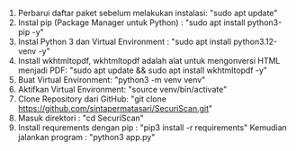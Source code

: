 1. Perbarui daftar paket sebelum melakukan instalasi: "sudo apt update"
2. Instal pip (Package Manager untuk Python) : "sudo apt install python3-pip -y"
3. Instal Python 3 dan Virtual Environment : "sudo apt install python3.12-venv -y" 
4. Install wkhtmltopdf, wkhtmltopdf adalah alat untuk mengonversi HTML menjadi PDF:
"sudo apt update && sudo apt install wkhtmltopdf -y"
5. Buat Virtual Environment: "python3 -m venv venv"
6. Aktifkan Virtual Environment: "source venv/bin/activate"
7. Clone Repository dari GitHub:
"git clone https://github.com/sintapermatasari/SecuriScan.git" 
8. Masuk direktori : "cd SecuriScan"
9. Install requrements dengan pip : "pip3 install -r requirements"
Kemudian jalankan program : "python3 app.py"
